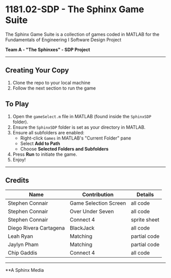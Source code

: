 # 1181.02-SDP - The Sphinx Game Suite

The Sphinx Game Suite is a collection of games coded in MATLAB for the Fundamentals of Engineering I Software Design Project

**Team A - "The Sphinxes" - SDP Project**  

---

## Creating Your Copy
1. Clone the repo to your local machine
2. Follow the next section to run the game


## To Play

1. Open the `gameSelect.m` file in MATLAB (found inside the `SphinxSDP` folder).
2. Ensure the `SphinxSDP` folder is set as your directory in MATLAB.
3. Ensure all subfolders are enabled:  
   - Right-click `Games` in MATLAB's "Current Folder" pane  
   - Select **Add to Path**  
   - Choose **Selected Folders and Subfolders**
4. Press **Run** to initiate the game.
5. Enjoy!

---

## Credits

| Name                    | Contribution             | Details         |
|-------------------------|-------------------------|-----------------|
| Stephen Connair         | Game Selection Screen   | all code        |
| Stephen Connair         | Over Under Seven        | all code        |
| Stephen Connair         | Connect 4               | sprite sheet    |
| Diego Rivera Cartagena  | BlackJack               | all code        |
| Leah Ryan               | Matching                | partial code    |
| Jaylyn Pham             | Matching                | partial code    |
| Chip Gaddis             | Connect 4               | all code        |

---

**A Sphinx Media
